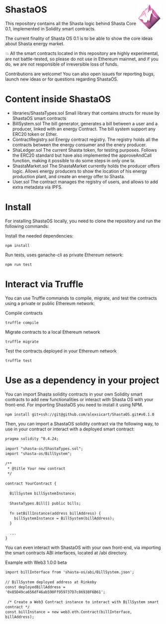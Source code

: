 # ShastaOS <img align="right" src="/logo.png" height="80px" />

This repository contains all the Shasta logic behind Shasta Core 0.1, implemented in Solidity smart contracts.

The current finality of Shasta OS 0.1 is to be able to show the core ideas about Shasta energy market.

:boom: All the smart contracts located in this repository are highly experimental, are not battle-tested, so please do not use in Ethereum mainnet, and if you do, we are not responsible of irreversible loss of funds.

Contributions are welcome! You can also open issues for reporting bugs, launch new ideas or for questions regarding ShastaOS. 

# Content inside ShastaOS 

- libraries/ShastaTypes.sol
  Small library that contains structs for reuse by ShastaOS smart contracts
- BillSystem.sol
  The bill generator, generates a bill between a user and a producer, linked with an energy Contract. The bill system support any ERC20 token or Ether.
- ContractRegistry.sol
  Energy contract registry. The registry holds all the contracts between the energy consumer and the enery producer.
- ShaLedger.sol
  The current Shasta token, for testing purposes. Follows the ERC20 standard but have also implemented the approveAndCall function, making it possible to do some steps in only one tx.
- ShastaMarket.sol
  The ShastaMarket currently holds the producer offers logic. Allows energy producers to show the location of his energy production plant, and create an energy offer to Shasta.
- User.sol
  The contract manages the registry of users, and allows to add extra metadata via IPFS.

# Install
For installing ShastaOS locally, you need to clone the repository and run the following commands:

Install the needed dependencies:
```
npm install
```

Run tests, uses ganache-cli as private Ethereum network:
```
npm run test
```

# Interact via Truffle
You can use Truffle commands to compile, migrate, and test the contracts using a private or public Ethereum network:

Compile contracts
```
truffle compile
```

Migrate contracts to a local Ethereum network

```
truffle migrate
```

Test the contracts deployed in your Ethereum network

```
truffle test
```
# Use as a dependency in your project

You can import Shasta solidity contracts in your own Solidity smart contracts to add new functionalities or interact with Shasta OS with your front-end. For importing ShastaOS you need to install it using NPM.
```
npm install git+ssh://git@github.com/alexsicart/ShastaOS.git#v0.1.0
```

Then, you can import a ShastaOS solidity contract via the following way, to use in your contract or interact with a deployed smart contract:
```
pragma solidity ^0.4.24;

import "shasta-os/ShastaTypes.sol";
import "shasta-os/BillSystem";

/**
 * @title Your new contract
 */

contract YourContract {

  BillSystem billSystemInstance;

  ShastaTypes.Bill[] public bills;

  fn setBillInstance(address billAddress) {
    billSystemInstance = BillSystem(billAddress);
  }

  ...
}

```


You can even interact with ShastaOS with your own front-end, via importing the smart contracts ABI interfaces, located at /abi directory.

Example with Web3 1.0.0 beta

```
import billInterface from 'shasta-os/abi/BillSystem.json';

// BillSystem deployed address at Rinkeby
const deployedBillAddress = '0x85D49ca656df46ab590Ff959737D7c86938F6B61'; 

 /* Create a Web3 Contract instance to interact with BillSystem smart contract */
const billInstance = new web3.eth.Contract(billInterface, billAddress);
```

